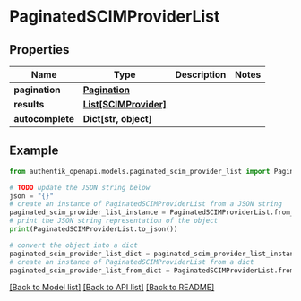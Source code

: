 # PaginatedSCIMProviderList


## Properties

Name | Type | Description | Notes
------------ | ------------- | ------------- | -------------
**pagination** | [**Pagination**](Pagination.md) |  | 
**results** | [**List[SCIMProvider]**](SCIMProvider.md) |  | 
**autocomplete** | **Dict[str, object]** |  | 

## Example

```python
from authentik_openapi.models.paginated_scim_provider_list import PaginatedSCIMProviderList

# TODO update the JSON string below
json = "{}"
# create an instance of PaginatedSCIMProviderList from a JSON string
paginated_scim_provider_list_instance = PaginatedSCIMProviderList.from_json(json)
# print the JSON string representation of the object
print(PaginatedSCIMProviderList.to_json())

# convert the object into a dict
paginated_scim_provider_list_dict = paginated_scim_provider_list_instance.to_dict()
# create an instance of PaginatedSCIMProviderList from a dict
paginated_scim_provider_list_from_dict = PaginatedSCIMProviderList.from_dict(paginated_scim_provider_list_dict)
```
[[Back to Model list]](../README.md#documentation-for-models) [[Back to API list]](../README.md#documentation-for-api-endpoints) [[Back to README]](../README.md)


